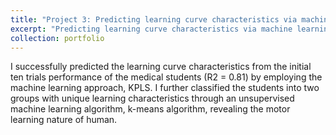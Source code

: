 ```yaml
---
title: "Project 3: Predicting learning curve characteristics via machine learning approaches"
excerpt: "Predicting learning curve characteristics via machine learning approaches<br/><img src='/images/kmeans.png'>"
collection: portfolio
---
```


I successfully predicted the learning curve characteristics from the initial ten trials performance of the medical students (R2 = 0.81) by employing the machine learning approach, KPLS. I further classified the students into two groups with unique learning characteristics through an unsupervised machine learning algorithm, k-means algorithm, revealing the motor learning nature of human.


